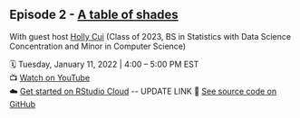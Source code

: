 ## Episode 2 - [A table of shades](https://github.com/dukecct/coding-out-loud/tree/main/02-makeup-shades)

With guest host [Holly Cui](https://github.com/hollyyfc) (Class of 2023, BS in Statistics with Data Science Concentration and Minor in Computer Science)

:spiral_calendar: Tuesday, January 11, 2022 | 4:00 – 5:00 PM EST  
:tv: [Watch on YouTube](https://www.youtube.com/watch?v=b0d4vrJqKwM)  
:cloud: [Get started on RStudio Cloud](https://rstudio.cloud/project/3257566) -- UPDATE LINK
:file_folder: [See source code on GitHub](https://github.com/dukecct/coding-out-loud/tree/main/02-makeup-shades)  

